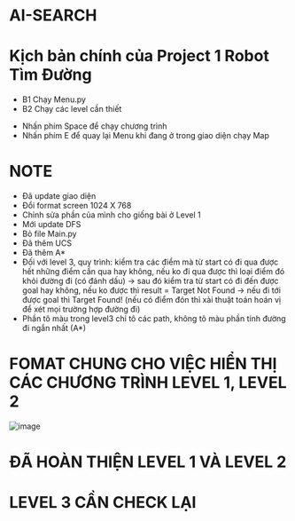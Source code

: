 # AI-SEARCH

# Kịch bản chính của Project 1 Robot Tìm Đường
 + B1	Chạy Menu.py
 + B2  Chạy các level cần thiết
- Nhấn phím Space để chạy chương trình
- Nhấn phím E để quay lại Menu khi đang ở trong giao diện chạy Map

# NOTE
 + Đã update giao diện
 + Đổi format screen 1024 X 768
 + Chỉnh sửa phần của mình cho giống bài ở Level 1
 + Mới update DFS
 + Bỏ file Main.py
 + Đã thêm UCS
 + Đã thêm A*
 + Đối với level 3, quy trình: kiểm tra các điểm mà từ start có đi qua được hết những điểm cần qua hay không, nếu ko đi qua được thì loại điểm đó khỏi đường đi (có đánh dấu) -> sau đó kiểm tra từ start có đi đến được goal hay không, nếu ko được thì result = Target Not Found -> nếu đi tới được goal thì Target Found! (nếu có điểm đón thì xài thuật toán hoán vị để xét mọi trường hợp đường đi)
 + Phần tô màu trong level3 chỉ tô các path, không tô màu phần tính đường đi ngắn nhất (A*)

# FOMAT CHUNG CHO VIỆC HIỂN THỊ CÁC CHƯƠNG TRÌNH LEVEL 1, LEVEL 2
![image](https://github.com/TrietTruong2243/AI-SEARCH/assets/95559644/0fa734bc-d8ef-48f1-99a2-8cd182bb3acc)

# ĐÃ HOÀN THIỆN LEVEL 1 VÀ LEVEL 2
# LEVEL 3 CẦN CHECK LẠI
